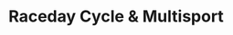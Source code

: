 ---
title: "Raceday Cycle & Multisport"
url: /lincoln/raceday-cycle-und-multisport/
shop: Fahrrad
---